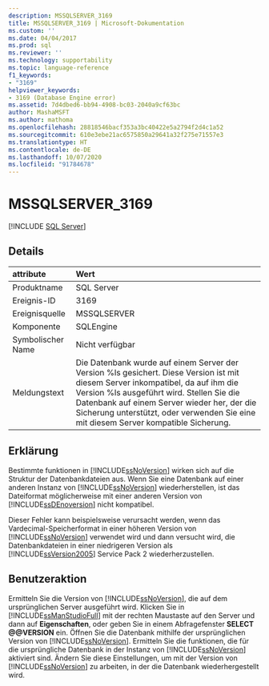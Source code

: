 ```yaml
---
description: MSSQLSERVER_3169
title: MSSQLSERVER_3169 | Microsoft-Dokumentation
ms.custom: ''
ms.date: 04/04/2017
ms.prod: sql
ms.reviewer: ''
ms.technology: supportability
ms.topic: language-reference
f1_keywords:
- "3169"
helpviewer_keywords:
- 3169 (Database Engine error)
ms.assetid: 7d4dbed6-bb94-4908-bc03-2040a9cf63bc
author: MashaMSFT
ms.author: mathoma
ms.openlocfilehash: 28818546bacf353a3bc40422e5a2794f2d4c1a52
ms.sourcegitcommit: 610e3ebe21ac6575850a29641a32f275e71557e3
ms.translationtype: HT
ms.contentlocale: de-DE
ms.lasthandoff: 10/07/2020
ms.locfileid: "91784678"
---
```

# <a name="mssqlserver_3169"></a>MSSQLSERVER_3169
 [!INCLUDE [SQL Server](../../includes/applies-to-version/sqlserver.md)]
  
## <a name="details"></a>Details  
  
| attribute | Wert |  
| :-------- | :---- |  
|Produktname|SQL Server|  
|Ereignis-ID|3169|  
|Ereignisquelle|MSSQLSERVER|  
|Komponente|SQLEngine|  
|Symbolischer Name|Nicht verfügbar|  
|Meldungstext|Die Datenbank wurde auf einem Server der Version %ls gesichert. Diese Version ist mit diesem Server inkompatibel, da auf ihm die Version %ls ausgeführt wird. Stellen Sie die Datenbank auf einem Server wieder her, der die Sicherung unterstützt, oder verwenden Sie eine mit diesem Server kompatible Sicherung.|  
  
## <a name="explanation"></a>Erklärung  
Bestimmte funktionen in [!INCLUDE[ssNoVersion](../../includes/ssnoversion-md.md)] wirken sich auf die Struktur der Datenbankdateien aus. Wenn Sie eine Datenbank auf einer anderen Instanz von [!INCLUDE[ssNoVersion](../../includes/ssnoversion-md.md)] wiederherstellen, ist das Dateiformat möglicherweise mit einer anderen Version von [!INCLUDE[ssDEnoversion](../../includes/ssdenoversion-md.md)] nicht kompatibel.  
  
Dieser Fehler kann beispielsweise verursacht werden, wenn das Vardecimal-Speicherformat in einer höheren Version von [!INCLUDE[ssNoVersion](../../includes/ssnoversion-md.md)] verwendet wird und dann versucht wird, die Datenbankdateien in einer niedrigeren Version als [!INCLUDE[ssVersion2005](../../includes/ssversion2005-md.md)] Service Pack 2 wiederherzustellen.  
  
## <a name="user-action"></a>Benutzeraktion  
Ermitteln Sie die Version von [!INCLUDE[ssNoVersion](../../includes/ssnoversion-md.md)], die auf dem ursprünglichen Server ausgeführt wird. Klicken Sie in [!INCLUDE[ssManStudioFull](../../includes/ssmanstudiofull-md.md)] mit der rechten Maustaste auf den Server und dann auf **Eigenschaften**, oder geben Sie in einem Abfragefenster **SELECT \@\@VERSION** ein. Öffnen Sie die Datenbank mithilfe der ursprünglichen Version von [!INCLUDE[ssNoVersion](../../includes/ssnoversion-md.md)]. Ermitteln Sie die funktionen, die für die ursprüngliche Datenbank in der Instanz von [!INCLUDE[ssNoVersion](../../includes/ssnoversion-md.md)] aktiviert sind. Ändern Sie diese Einstellungen, um mit der Version von [!INCLUDE[ssNoVersion](../../includes/ssnoversion-md.md)] zu arbeiten, in der die Datenbank wiederhergestellt wird.  
  
